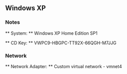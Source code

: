 ## Windows XP ##

### Notes ### 

** System: ** Windows XP Home Edition SP1

** CD Key: **  VWPC9-HBGPC-TT92X-66QGH-M7JJG


### Network ### 

** Network Adapter: ** Custom virtual network - vmnet4
